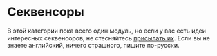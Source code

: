 # Секвенсоры

В этой категории пока всего один модуль, но если у вас есть идеи интересных секвенсоров, не стесняйтесь [присылать их](https://github.com/zezic/ZZC/issues). Если вы не знаете английский, ничего страшного, пишите по-русски.
